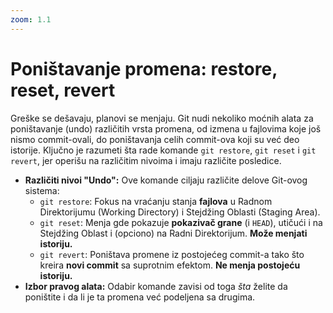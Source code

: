 ```yaml
---
zoom: 1.1
---
```


# Poništavanje promena: restore, reset, revert

<v-click>

Greške se dešavaju, planovi se menjaju. Git nudi nekoliko moćnih alata za poništavanje (undo) različitih vrsta promena, 
od izmena u fajlovima koje još nismo commit-ovali, do poništavanja celih commit-ova koji su već deo istorije. 
Ključno je razumeti šta rade komande `git restore`, `git reset` i `git revert`, jer operišu na različitim nivoima i 
imaju različite posledice.

</v-click>

<v-clicks depth="2">

- **Različiti nivoi "Undo":** Ove komande ciljaju različite delove Git-ovog sistema:
  - `git restore`: Fokus na vraćanju stanja **fajlova** u Radnom Direktorijumu (Working Directory) i Stejdžing Oblasti (Staging Area).
  - `git reset`: Menja gde pokazuje **pokazivač grane** (i `HEAD`), utičući i na Stejdžing Oblast i (opciono) na Radni Direktorijum. **Može menjati istoriju.**
  - `git revert`: Poništava promene iz postojećeg commit-a tako što kreira **novi commit** sa suprotnim efektom. **Ne menja postojeću istoriju.**
- **Izbor pravog alata:** Odabir komande zavisi od toga *šta* želite da poništite i da li je ta promena već podeljena sa drugima.

</v-clicks>